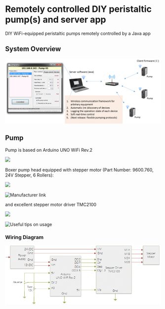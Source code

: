 # Remotely controlled DIY peristaltic pump(s) and server app
DIY WiFi-equipped peristaltic pumps remotely controlled by a Java app

## System Overview
![](https://github.com/sergeigrebenyuk/PumpClientServer/blob/master/NetworkDiagram.png)


## Pump 
Pump is based on Arduino UNO WiFi Rev.2

![](https://store-cdn.arduino.cc/uni/catalog/product/cache/1/image/520x330/604a3538c15e081937dbfbd20aa60aad/a/b/abx00021_featured_2.jpg)

Boxer pump head equipped with stepper motor (Part Number: 9600.760, 24V Stepper, 6 Rollers):

![](https://www.boxerpumps.com/typo3temp/fl_realurl_image/9qx-miniature-perstaltic-pump-62.jpg)

![Manufacturer link](https://www.boxerpumps.com/en/products/peristaltic-pumps-liquid/boxer-9qx-miniature-peristaltic-pump-series/)

and excellent stepper motor driver TMC2100

![](https://encrypted-tbn0.gstatic.com/images?q=tbn%3AANd9GcQxtcPbmj9cT7RT2vIOecWzXa7AXuDrOOoMiQ&usqp=CAU)

![Useful tips on usage](https://reprap.org/wiki/TMC2100)

### Wiring Diagram
![](https://github.com/sergeigrebenyuk/PumpClientServer/blob/master/PumpDiagram.png)
